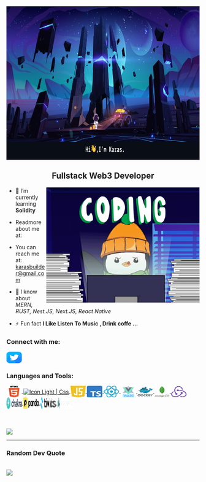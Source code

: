 
<picture>
<img align="center" src="assets/banner.png" alt="Banner Karas" height="400px" width="100%" />
</picture>

<h2 align="center">Fullstack Web3 Developer</h3>
<picture>
    <img  align="right" width='400px' alt="Coding Karas" src="assets/gif/giphy.gif" alt="Linked link of Karas"/>
</picture>

<p align='left'>

- 🌱 I’m currently learning **Solidity**

- Readmore about me at: 
- You can reach me at: karasbuilder@gmail.com
- 💬 I know about _MERN, RUST, Nest.JS, Next.JS, React Native_
- ⚡ Fun fact **I Like Listen To Music , Drink coffe ...**
</p>

<h3 align="left">Connect with me:</h3>
<p align="left">
<a href="https://twitter.com/karas_builder"  target=”_blank” rel=”noreferrer”>
  <picture>
    <img align="center" src="assets/social/twitter.svg" alt="Twitter link of Karas" height="30" width="40" />
  </picture>
</a>
</p>
<h3 align="left">Languages and Tools:</h3>
<p align="left">

<a href='#'>
<img align="center" src="assets/languages/light/html5-original.svg" alt="Icon Light | HTML " height="30" width="40" />
</a>
<a href='#'>
  <picture>
    <source align="center" media="(prefers-color-scheme: dark)" srcset='assets/languages/dark/css.svg' height="30" width="40"/>
    <image align="center" src='assets/languages/light/css.svg' alt="Icon Light | Css" height="30" width="40"/>
  </picture>
</a>
<a href='https://www.w3schools.com/js/' target='_blank'>
 <picture>
  <source align="center" media="(prefers-color-scheme: dark)" srcset='assets/languages/dark/javascript.svg' height="30" width="40"/>
  <img align="center" src="assets/languages/light/javascript.svg" alt="Icon Light | Javascript" height="30" width="40" />
 </picture>
</a>

<a href="https://react.dev/" target="_blank">
  <picture>
    <img align="center" src="assets/languages/light/typescript.svg" alt="Icon Light | Typescript " height="30" width="40" />
  </picture>
</a>
<a href="https://www.typescriptlang.org/" >
  <picture>
    <img align="center" src="assets/languages/light/reactjs.svg" alt="Icon Light | React JS Icon" height="30" width="40" />
  </picture>
</a>
<a href="https://vuejs.org/" >
  <picture>
    <img align="center" src="assets/languages/light/vuejs.svg" alt="Icon Light | Vuejs" height="30" width="40" />
  </picture>
</a>

<a href="https://www.docker.com/" >
  <picture>
    <img align="center" src="assets/languages/light/docker.svg" alt="Icon Light | Docker" height="30" width="40" />
  </picture>
</a>
<a href="https://www.mongodb.com/" >
  <picture>
    <img align="center" src="assets/languages/light/mongodb-original.svg" alt="Icon | Mongodb" height="30" width="40" />
  </picture>
</a>
<a href="https://redux.js.org/" >
  <picture>
    <img align="center" src="assets/languages/light/redux.svg" alt="Icon Light | Redux" height="30" width="40" />
  </picture>
</a>
<a href='https://chakra-ui.com/' target=”_blank” rel=”noreferrer”>
 <picture>
  <source align="center" media="(prefers-color-scheme: dark)" srcset='assets/languages/dark/chakra.svg' height="30" width="40" alt="Icon Dark | Chakra" />
  <img align="center" src="assets/languages/light/chakra.svg" alt="Icon Light | Chakra" height="30" width="40" />
 </picture>
</a>

<a href='https://panda-css.com/' target='_blank'>
<picture>
  <source align="center" media="(prefers-color-scheme: dark)" srcset='assets/languages/dark/panda-css.svg' height="30" width="40" alt="Icon Dark | Panda Css"/>
  <img align="center" src="assets/languages/light/panda-css.svg" alt="Icon Light | Panda Css" height="30" width="40" />
 </picture>
</a>
<a href='https://tailwindcss.com/' target='_blank'>
<picture>
  <source align="center" media="(prefers-color-scheme: dark)" srcset='assets/languages/dark/tailwind-css.svg' height="30" width="40" lt="Icon Dark | Tailwind Css"/>
  <img align="center" src="assets/languages/light/tailwind-css.svg" alt="Icon Light | Tailwind Css" height="30" width="40" />
 </picture>
</a>

<a href='https://www.highcharts.com/' target='_blank'>
<picture>
  <img align="center" src="assets/languages/light/highchart.svg" alt="Icon | Highchart" height="30" width="40" />
 </picture>
</a>
</p>
<br />

<br />
<img align="center" src="https://github-readme-stats.vercel.app/api?username=karasbuilder&show_icons=true&theme=transparent" />

---

### Random Dev Quote

## ![](https://quotes-github-readme.vercel.app/api?type=horizontal&theme=radical)
